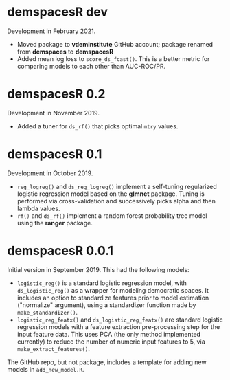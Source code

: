 # demspacesR dev

Development in February 2021. 

- Moved package to **vdeminstitute** GitHub account; package renamed from **demspaces** to **demspacesR**
- Added mean log loss to `score_ds_fcast()`. This is a better metric for comparing models to each other than AUC-ROC/PR. 

# demspacesR 0.2 

Development in November 2019.

* Added a tuner for `ds_rf()` that picks optimal `mtry` values. 

# demspacesR 0.1

Development in October 2019. 

* `reg_logreg()` and `ds_reg_logreg()` implement a self-tuning regularized logistic regression model based on the **glmnet** package. Tuning is performed via cross-validation and successively picks alpha and then lambda values. 
* `rf()` and `ds_rf()` implement a random forest probability tree model using the **ranger** package. 

# demspacesR 0.0.1

Initial version in September 2019. This had the following models:

* `logistic_reg()` is a standard logistic regression model, with `ds_logistic_reg()` as a wrapper for modeling democratic spaces. It includes an option to standardize features prior to model estimation ("normalize" argument), using a standardizer function made by `make_standardizer()`. 
* `logistic_reg_featx()` and `ds_logistic_reg_featx()` are standard logistic regression models with a feature extraction pre-processing step for the input feature data. This uses PCA (the only method implemented currently) to reduce the number of numeric input features to 5, via `make_extract_features()`. 

The GitHub repo, but not package, includes a template for adding new models in `add_new_model.R`. 
